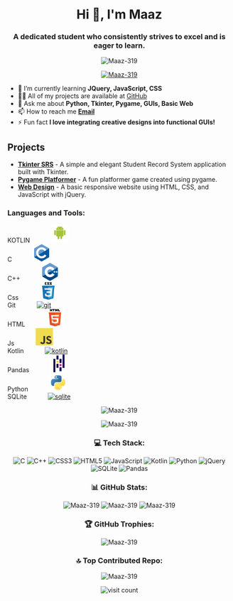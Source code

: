 <h1 align="center">Hi 👋, I'm Maaz</h1>
<h3 align="center">A dedicated student who consistently strives to excel and is eager to learn.</h3>

<p align="center">
  <img src="https://komarev.com/ghpvc/?username=Maaz-319&label=Profile%20views&color=0e75b6&style=flat" alt="Maaz-319" />
</p>

<p align="center">
  <a href="https://github.com/ryo-ma/github-profile-trophy">
    <img src="https://github-profile-trophy.vercel.app/?username=Maaz-319&theme=darkhub" alt="Maaz-319" />
  </a>
</p>

- 🌱 I’m currently learning **JQuery, JavaScript, CSS**
- 👨‍💻 All of my projects are available at [GitHub](https://github.com/Maaz-319)
- 💬 Ask me about **Python, Tkinter, Pygame, GUIs, Basic Web**
- 📫 How to reach me **[Email](mailto:maazbinaasif123@outlook.com)**
- ⚡ Fun fact **I love integrating creative designs into functional GUIs!**

## Projects
- [**Tkinter SRS**](https://github.com/Maaz-319/Python/tree/main/Student%20Record%20System) - A simple and elegant Student Record System application built with Tkinter.
- [**Pygame Platformer**](https://github.com/Maaz-319/Python/tree/main/PyGame) - A fun platformer game created using pygame.
- [**Web Design**](https://maaz-319.github.io/Web) - A basic responsive website using HTML, CSS, and JavaScript with jQuery.


<h3 align="left">Languages and Tools:</h3>
<p align="left">KOTLIN &nbsp;&nbsp;&nbsp;&nbsp;&nbsp;&nbsp;&nbsp;&nbsp;&nbsp;&nbsp;
  <a href="https://developer.android.com" target="_blank" rel="noreferrer">
    <img src="https://raw.githubusercontent.com/devicons/devicon/master/icons/android/android-original-wordmark.svg" alt="android" width="40" height="40"/>
  </a><br>C &nbsp;&nbsp;&nbsp;&nbsp;&nbsp;&nbsp;&nbsp;&nbsp;&nbsp;&nbsp;
  <a href="https://www.cprogramming.com/" target="_blank" rel="noreferrer">
    <img src="https://raw.githubusercontent.com/devicons/devicon/master/icons/c/c-original.svg" alt="c" width="40" height="40"/>
  </a><br>C++ &nbsp;&nbsp;&nbsp;&nbsp;&nbsp;&nbsp;&nbsp;&nbsp;&nbsp;&nbsp;
  <a href="https://www.w3schools.com/cpp/" target="_blank" rel="noreferrer">
    <img src="https://raw.githubusercontent.com/devicons/devicon/master/icons/cplusplus/cplusplus-original.svg" alt="cplusplus" width="40" height="40"/>
  </a><br>Css &nbsp;&nbsp;&nbsp;&nbsp;&nbsp;&nbsp;&nbsp;&nbsp;&nbsp;&nbsp;
  <a href="https://www.w3schools.com/css/" target="_blank" rel="noreferrer">
    <img src="https://raw.githubusercontent.com/devicons/devicon/master/icons/css3/css3-original-wordmark.svg" alt="css3" width="40" height="40"/>
  </a><br>Git &nbsp;&nbsp;&nbsp;&nbsp;&nbsp;&nbsp;&nbsp;&nbsp;&nbsp;&nbsp;
  <a href="https://git-scm.com/" target="_blank" rel="noreferrer">
    <img src="https://www.vectorlogo.zone/logos/git-scm/git-scm-icon.svg" alt="git" width="40" height="40"/>
  </a><br>HTML &nbsp;&nbsp;&nbsp;&nbsp;&nbsp;&nbsp;&nbsp;&nbsp;&nbsp;&nbsp;
  <a href="https://www.w3.org/html/" target="_blank" rel="noreferrer">
    <img src="https://raw.githubusercontent.com/devicons/devicon/master/icons/html5/html5-original-wordmark.svg" alt="html5" width="40" height="40"/>
  </a><br>Js &nbsp;&nbsp;&nbsp;&nbsp;&nbsp;&nbsp;&nbsp;&nbsp;&nbsp;&nbsp;
  <a href="https://developer.mozilla.org/en-US/docs/Web/JavaScript" target="_blank" rel="noreferrer">
    <img src="https://raw.githubusercontent.com/devicons/devicon/master/icons/javascript/javascript-original.svg" alt="javascript" width="40" height="40"/>
  </a><br>Kotlin &nbsp;&nbsp;&nbsp;&nbsp;&nbsp;&nbsp;&nbsp;&nbsp;&nbsp;&nbsp;
  <a href="https://kotlinlang.org" target="_blank" rel="noreferrer">
    <img src="https://www.vectorlogo.zone/logos/kotlinlang/kotlinlang-icon.svg" alt="kotlin" width="40" height="40"/>
  </a><br>Pandas &nbsp;&nbsp;&nbsp;&nbsp;&nbsp;&nbsp;&nbsp;&nbsp;&nbsp;&nbsp;
  <a href="https://pandas.pydata.org/" target="_blank" rel="noreferrer">
    <img src="https://raw.githubusercontent.com/devicons/devicon/2ae2a900d2f041da66e950e4d48052658d850630/icons/pandas/pandas-original.svg" alt="pandas" width="40" height="40"/>
  </a><br>Python &nbsp;&nbsp;&nbsp;&nbsp;&nbsp;&nbsp;&nbsp;&nbsp;&nbsp;&nbsp;
  <a href="https://www.python.org" target="_blank" rel="noreferrer">
    <img src="https://raw.githubusercontent.com/devicons/devicon/master/icons/python/python-original.svg" alt="python" width="40" height="40"/>
  </a><br>SQLite &nbsp;&nbsp;&nbsp;&nbsp;&nbsp;&nbsp;&nbsp;&nbsp;&nbsp;&nbsp;
  <a href="https://www.sqlite.org/" target="_blank" rel="noreferrer">
    <img src="https://www.vectorlogo.zone/logos/sqlite/sqlite-icon.svg" alt="sqlite" width="40" height="40"/>
  </a>
</p>

<p align="center">
  <img src="https://github-readme-stats.vercel.app/api/top-langs?username=Maaz-319&show_icons=true&theme=dark&layout=compact" alt="Maaz-319" />
</p>

<p align="center">
  <img src="https://github-readme-stats.vercel.app/api?username=Maaz-319&show_icons=true&theme=dark" alt="Maaz-319" />
</p>

<h3 align="center">💻 Tech Stack:</h3>
<p align="center">
  <img src="https://img.shields.io/badge/c-%2300599C.svg?style=for-the-badge&logo=c&logoColor=white" alt="C" />
  <img src="https://img.shields.io/badge/c++-%2300599C.svg?style=for-the-badge&logo=c%2B%2B&logoColor=white" alt="C++" />
  <img src="https://img.shields.io/badge/css3-%231572B6.svg?style=for-the-badge&logo=css3&logoColor=white" alt="CSS3" />
  <img src="https://img.shields.io/badge/html5-%23E34F26.svg?style=for-the-badge&logo=html5&logoColor=white" alt="HTML5" />
  <img src="https://img.shields.io/badge/javascript-%23323330.svg?style=for-the-badge&logo=javascript&logoColor=%23F7DF1E" alt="JavaScript" />
  <img src="https://img.shields.io/badge/kotlin-%237F52FF.svg?style=for-the-badge&logo=kotlin&logoColor=white" alt="Kotlin" />
  <img src="https://img.shields.io/badge/python-3670A0?style=for-the-badge&logo=python&logoColor=ffdd54" alt="Python" />
  <img src="https://img.shields.io/badge/jquery-%230769AD.svg?style=for-the-badge&logo=jquery&logoColor=white" alt="jQuery" />
  <img src="https://img.shields.io/badge/sqlite-%2307405e.svg?style=for-the-badge&logo=sqlite&logoColor=white" alt="SQLite" />
  <img src="https://img.shields.io/badge/pandas-%23150458.svg?style=for-the-badge&logo=pandas&logoColor=white" alt="Pandas" />
</p>

<h3 align="center">📊 GitHub Stats:</h3>
<p align="center">
  <img src="https://github-readme-stats.vercel.app/api?username=Maaz-319&theme=dark&hide_border=false&include_all_commits=true&count_private=false" alt="Maaz-319" />
  <img src="https://github-readme-streak-stats.herokuapp.com/?user=Maaz-319&theme=dark&hide_border=false" alt="Maaz-319" />
  <img src="https://github-readme-stats.vercel.app/api/top-langs/?username=Maaz-319&theme=dark&hide_border=false&include_all_commits=true&count_private=false&layout=compact" alt="Maaz-319" />
</p>

<h3 align="center">🏆 GitHub Trophies:</h3>
<p align="center">
  <img src="https://github-profile-trophy.vercel.app/?username=Maaz-319&theme=darkhub&no-frame=false&no-bg=false&margin-w=4" alt="Maaz-319" />
</p>

<h3 align="center">🔝 Top Contributed Repo:</h3>
<p align="center">
  <img src="https://github-contributor-stats.vercel.app/api?username=Maaz-319&limit=5&theme=dark&combine_all_yearly_contributions=true" alt="Maaz-319" />
</p>

<p align="center">
  <img src="https://visitcount.itsvg.in/api?id=Maaz-319&icon=2&color=0" alt="visit count" />
</p>
